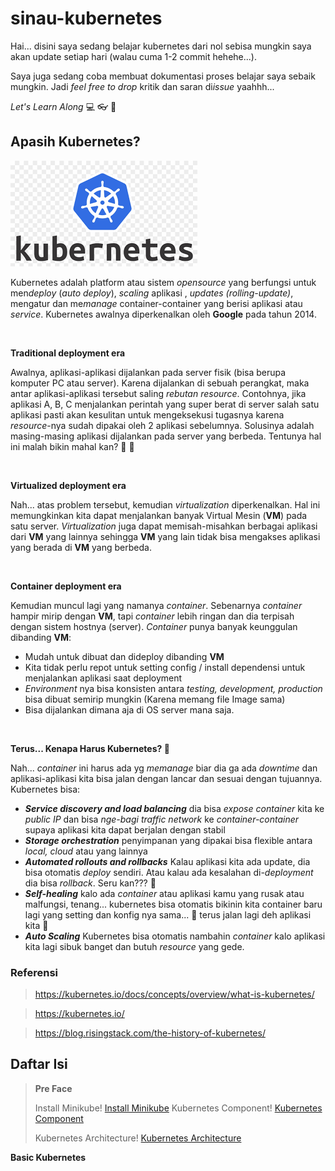 # sinau-kubernetes

Hai... disini saya sedang belajar kubernetes dari nol
sebisa mungkin saya akan update setiap hari (walau cuma 1-2 commit hehehe...).

Saya juga sedang coba membuat dokumentasi proses belajar saya sebaik mungkin. Jadi *feel free to drop* kritik dan saran di*issue* yaahhh... 

*Let's Learn Along* 💻 👓 🚀

## **Apasih Kubernetes?**

![Kubernetes logo](./doc-images/kubernetes.png)

Kubernetes adalah platform atau sistem *opensource* yang berfungsi untuk men*deploy* (*auto deploy*), *scaling* aplikasi , *updates (rolling-update)*, mengatur dan me*manage* container-container yang berisi aplikasi atau *service*. Kubernetes awalnya diperkenalkan oleh **Google** pada tahun 2014.

<br>

**Traditional deployment era**

Awalnya, aplikasi-aplikasi dijalankan pada server fisik (bisa berupa komputer PC atau server). Karena dijalankan di sebuah perangkat, maka antar aplikasi-aplikasi tersebut saling *rebutan* *resource*. Contohnya, jika aplikasi A, B, C menjalankan perintah yang super berat di server salah satu aplikasi pasti akan kesulitan untuk mengeksekusi tugasnya karena *resource*-nya sudah dipakai oleh 2 aplikasi sebelumnya. Solusinya adalah masing-masing aplikasi dijalankan pada server yang berbeda. Tentunya hal ini malah bikin mahal kan? 🤔 💸

<br>

**Virtualized deployment era**

Nah... atas problem tersebut, kemudian *virtualization* diperkenalkan. Hal ini memungkinkan kita dapat menjalankan banyak Virtual Mesin (**VM**) pada satu server. *Virtualization* juga dapat memisah-misahkan berbagai aplikasi dari **VM** yang lainnya sehingga **VM** yang lain tidak bisa mengakses aplikasi yang berada di **VM** yang berbeda.

<br>

**Container deployment era**

Kemudian muncul lagi yang namanya *container*. Sebenarnya *container* hampir mirip dengan **VM**, tapi *container* lebih ringan dan dia terpisah dengan sistem hostnya (server). *Container* punya banyak keunggulan dibanding **VM**:
- Mudah untuk dibuat dan dideploy dibanding **VM**
- Kita tidak perlu repot untuk setting config / install dependensi untuk menjalankan aplikasi saat deployment
- *Environment* nya bisa konsisten antara *testing, development, production* bisa dibuat semirip mungkin (Karena memang file Image sama)
- Bisa dijalankan dimana aja di OS server mana saja.

<br>

**Terus... Kenapa Harus Kubernetes? 🤔**

Nah... *container* ini harus ada yg *memanage* biar dia ga ada *downtime* dan aplikasi-aplikasi kita bisa jalan dengan lancar dan sesuai dengan tujuannya. Kubernetes bisa:
- ***Service discovery and load balancing*** dia bisa *expose* *container* kita ke *public IP* dan bisa *nge-bagi* *traffic network* ke *container-container* supaya aplikasi kita dapat berjalan dengan stabil
- ***Storage orchestration*** penyimpanan yang dipakai bisa flexible antara *local, cloud* atau yang lainnya
- ***Automated rollouts and rollbacks*** Kalau aplikasi kita ada update, dia bisa otomatis *deploy* sendiri. Atau kalau ada kesalahan di-*deployment* dia bisa *rollback*. Seru kan??? 🙌
- ***Self-healing*** kalo ada *container* atau aplikasi kamu yang rusak atau malfungsi, tenang... kubernetes bisa otomatis bikinin kita container baru lagi yang setting dan konfig nya sama... 🙌 terus jalan lagi deh aplikasi kita 🚀
- ***Auto Scaling*** Kubernetes bisa otomatis nambahin *container* kalo aplikasi kita lagi sibuk banget dan butuh *resource* yang gede.


### **Referensi**
> https://kubernetes.io/docs/concepts/overview/what-is-kubernetes/

> https://kubernetes.io/

> https://blog.risingstack.com/the-history-of-kubernetes/


## **Daftar Isi**

>**Pre Face**
>
> Install Minikube!
>[Install Minikube](https://github.com/christianmahardhika/sinau-kubernetes/tree/main/0-1-Install-Minikube)
> Kubernetes Component!
>[Kubernetes Component](https://github.com/christianmahardhika/sinau-kubernetes/tree/main/0-2-kubernetes-component)
>
> Kubernetes Architecture!
>[Kubernetes Architecture](https://github.com/christianmahardhika/sinau-kubernetes/tree/main/0-Install-Minikube)

**Basic Kubernetes**